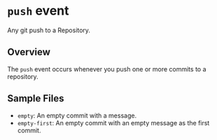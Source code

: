 # `push` event

Any git push to a Repository.

## Overview

The `push` event occurs whenever you push one or more commits to a repository.

## Sample Files

* `empty`: An empty commit with a message.
* `empty-first`: An empty commit with an empty message as the first commit.
